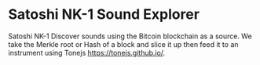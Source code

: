 # Satoshi NK-1 Sound Explorer

Satoshi NK-1
Discover sounds using the Bitcoin blockchain as a source. 
We take the Merkle root or Hash of a block and slice it up then feed it to an instrument using Tonejs https://tonejs.github.io/.

